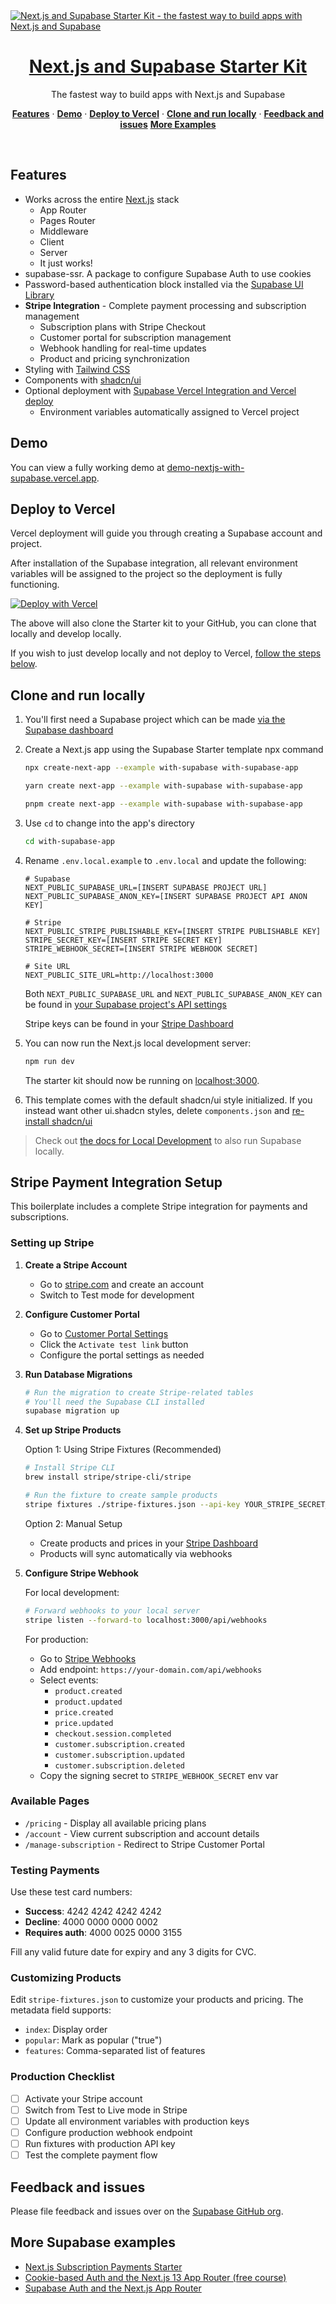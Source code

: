<a href="https://demo-nextjs-with-supabase.vercel.app/">
  <img alt="Next.js and Supabase Starter Kit - the fastest way to build apps with Next.js and Supabase" src="https://demo-nextjs-with-supabase.vercel.app/opengraph-image.png">
  <h1 align="center">Next.js and Supabase Starter Kit</h1>
</a>

<p align="center">
 The fastest way to build apps with Next.js and Supabase
</p>

<p align="center">
  <a href="#features"><strong>Features</strong></a> ·
  <a href="#demo"><strong>Demo</strong></a> ·
  <a href="#deploy-to-vercel"><strong>Deploy to Vercel</strong></a> ·
  <a href="#clone-and-run-locally"><strong>Clone and run locally</strong></a> ·
  <a href="#feedback-and-issues"><strong>Feedback and issues</strong></a>
  <a href="#more-supabase-examples"><strong>More Examples</strong></a>
</p>
<br/>

## Features

- Works across the entire [Next.js](https://nextjs.org) stack
  - App Router
  - Pages Router
  - Middleware
  - Client
  - Server
  - It just works!
- supabase-ssr. A package to configure Supabase Auth to use cookies
- Password-based authentication block installed via the [Supabase UI Library](https://supabase.com/ui/docs/nextjs/password-based-auth)
- **Stripe Integration** - Complete payment processing and subscription management
  - Subscription plans with Stripe Checkout
  - Customer portal for subscription management
  - Webhook handling for real-time updates
  - Product and pricing synchronization
- Styling with [Tailwind CSS](https://tailwindcss.com)
- Components with [shadcn/ui](https://ui.shadcn.com/)
- Optional deployment with [Supabase Vercel Integration and Vercel deploy](#deploy-your-own)
  - Environment variables automatically assigned to Vercel project

## Demo

You can view a fully working demo at [demo-nextjs-with-supabase.vercel.app](https://demo-nextjs-with-supabase.vercel.app/).

## Deploy to Vercel

Vercel deployment will guide you through creating a Supabase account and project.

After installation of the Supabase integration, all relevant environment variables will be assigned to the project so the deployment is fully functioning.

[![Deploy with Vercel](https://vercel.com/button)](https://vercel.com/new/clone?repository-url=https%3A%2F%2Fgithub.com%2Fvercel%2Fnext.js%2Ftree%2Fcanary%2Fexamples%2Fwith-supabase&project-name=nextjs-with-supabase&repository-name=nextjs-with-supabase&demo-title=nextjs-with-supabase&demo-description=This+starter+configures+Supabase+Auth+to+use+cookies%2C+making+the+user%27s+session+available+throughout+the+entire+Next.js+app+-+Client+Components%2C+Server+Components%2C+Route+Handlers%2C+Server+Actions+and+Middleware.&demo-url=https%3A%2F%2Fdemo-nextjs-with-supabase.vercel.app%2F&external-id=https%3A%2F%2Fgithub.com%2Fvercel%2Fnext.js%2Ftree%2Fcanary%2Fexamples%2Fwith-supabase&demo-image=https%3A%2F%2Fdemo-nextjs-with-supabase.vercel.app%2Fopengraph-image.png)

The above will also clone the Starter kit to your GitHub, you can clone that locally and develop locally.

If you wish to just develop locally and not deploy to Vercel, [follow the steps below](#clone-and-run-locally).

## Clone and run locally

1. You'll first need a Supabase project which can be made [via the Supabase dashboard](https://database.new)

2. Create a Next.js app using the Supabase Starter template npx command

   ```bash
   npx create-next-app --example with-supabase with-supabase-app
   ```

   ```bash
   yarn create next-app --example with-supabase with-supabase-app
   ```

   ```bash
   pnpm create next-app --example with-supabase with-supabase-app
   ```

3. Use `cd` to change into the app's directory

   ```bash
   cd with-supabase-app
   ```

4. Rename `.env.local.example` to `.env.local` and update the following:

   ```
   # Supabase
   NEXT_PUBLIC_SUPABASE_URL=[INSERT SUPABASE PROJECT URL]
   NEXT_PUBLIC_SUPABASE_ANON_KEY=[INSERT SUPABASE PROJECT API ANON KEY]
   
   # Stripe
   NEXT_PUBLIC_STRIPE_PUBLISHABLE_KEY=[INSERT STRIPE PUBLISHABLE KEY]
   STRIPE_SECRET_KEY=[INSERT STRIPE SECRET KEY]
   STRIPE_WEBHOOK_SECRET=[INSERT STRIPE WEBHOOK SECRET]
   
   # Site URL
   NEXT_PUBLIC_SITE_URL=http://localhost:3000
   ```

   Both `NEXT_PUBLIC_SUPABASE_URL` and `NEXT_PUBLIC_SUPABASE_ANON_KEY` can be found in [your Supabase project's API settings](https://supabase.com/dashboard/project/_?showConnect=true)
   
   Stripe keys can be found in your [Stripe Dashboard](https://dashboard.stripe.com/test/apikeys)

5. You can now run the Next.js local development server:

   ```bash
   npm run dev
   ```

   The starter kit should now be running on [localhost:3000](http://localhost:3000/).

6. This template comes with the default shadcn/ui style initialized. If you instead want other ui.shadcn styles, delete `components.json` and [re-install shadcn/ui](https://ui.shadcn.com/docs/installation/next)

> Check out [the docs for Local Development](https://supabase.com/docs/guides/getting-started/local-development) to also run Supabase locally.

## Stripe Payment Integration Setup

This boilerplate includes a complete Stripe integration for payments and subscriptions.

### Setting up Stripe

1. **Create a Stripe Account**
   - Go to [stripe.com](https://stripe.com) and create an account
   - Switch to Test mode for development

2. **Configure Customer Portal**
   - Go to [Customer Portal Settings](https://dashboard.stripe.com/test/settings/billing/portal)
   - Click the `Activate test link` button
   - Configure the portal settings as needed

3. **Run Database Migrations**
   ```bash
   # Run the migration to create Stripe-related tables
   # You'll need the Supabase CLI installed
   supabase migration up
   ```

4. **Set up Stripe Products**
   
   Option 1: Using Stripe Fixtures (Recommended)
   ```bash
   # Install Stripe CLI
   brew install stripe/stripe-cli/stripe
   
   # Run the fixture to create sample products
   stripe fixtures ./stripe-fixtures.json --api-key YOUR_STRIPE_SECRET_KEY
   ```
   
   Option 2: Manual Setup
   - Create products and prices in your [Stripe Dashboard](https://dashboard.stripe.com/test/products)
   - Products will sync automatically via webhooks

5. **Configure Stripe Webhook**
   
   For local development:
   ```bash
   # Forward webhooks to your local server
   stripe listen --forward-to localhost:3000/api/webhooks
   ```
   
   For production:
   - Go to [Stripe Webhooks](https://dashboard.stripe.com/test/webhooks)
   - Add endpoint: `https://your-domain.com/api/webhooks`
   - Select events:
     - `product.created`
     - `product.updated`
     - `price.created`
     - `price.updated`
     - `checkout.session.completed`
     - `customer.subscription.created`
     - `customer.subscription.updated`
     - `customer.subscription.deleted`
   - Copy the signing secret to `STRIPE_WEBHOOK_SECRET` env var

### Available Pages

- `/pricing` - Display all available pricing plans
- `/account` - View current subscription and account details
- `/manage-subscription` - Redirect to Stripe Customer Portal

### Testing Payments

Use these test card numbers:
- **Success**: 4242 4242 4242 4242
- **Decline**: 4000 0000 0000 0002
- **Requires auth**: 4000 0025 0000 3155

Fill any valid future date for expiry and any 3 digits for CVC.

### Customizing Products

Edit `stripe-fixtures.json` to customize your products and pricing. The metadata field supports:
- `index`: Display order
- `popular`: Mark as popular ("true")
- `features`: Comma-separated list of features

### Production Checklist

- [ ] Activate your Stripe account
- [ ] Switch from Test to Live mode in Stripe
- [ ] Update all environment variables with production keys
- [ ] Configure production webhook endpoint
- [ ] Run fixtures with production API key
- [ ] Test the complete payment flow

## Feedback and issues

Please file feedback and issues over on the [Supabase GitHub org](https://github.com/supabase/supabase/issues/new/choose).

## More Supabase examples

- [Next.js Subscription Payments Starter](https://github.com/vercel/nextjs-subscription-payments)
- [Cookie-based Auth and the Next.js 13 App Router (free course)](https://youtube.com/playlist?list=PL5S4mPUpp4OtMhpnp93EFSo42iQ40XjbF)
- [Supabase Auth and the Next.js App Router](https://github.com/supabase/supabase/tree/master/examples/auth/nextjs)
